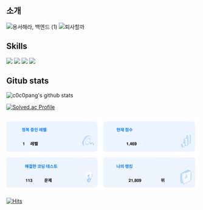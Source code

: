## 소개
![용서해라, 백엔드  (1)](https://github.com/user-attachments/assets/947f7de0-85eb-4e47-a2d3-5a925bbe052d)
![퇴사할까](https://github.com/user-attachments/assets/02d5a141-ffb4-4fbb-ae29-8c6f4b9f4209)


## Skills
<img src="https://img.shields.io/badge/Js-F7DF1E?style=for-the-badge&logo=JS&logoColor=black"> <img src="https://img.shields.io/badge/Ts-25378A?style=for-the-badge&logo=JS&logoColor=black"> <img src="https://img.shields.io/badge/React-9DD3FA?style=for-the-badge&logo=JS&logoColor=black">  <img src="https://img.shields.io/badge/NEXT-000000?style=for-the-badge&logo=JS&logoColor=black"> 
## Gitub stats
![c0c0pang's github stats](https://github-readme-stats.vercel.app/api?username=c0c0pang&show_icons=true)

[![Solved.ac Profile](http://mazassumnida.wtf/api/v2/generate_badge?boj=coc178)](https://solved.ac/coc178/)

[![](https://github.com/c0c0pang/github-programmers-rank/blob/master/lib/result.svg)](https://github.com/libtv/github-programmers-rank)

[![Hits](https://hits.seeyoufarm.com/api/count/incr/badge.svg?url=https%3A%2F%2Fgithub.com%2Fc0c0pang%2Fhit-counter&count_bg=%2379C83D&title_bg=%23555555&icon=&icon_color=%23E7E7E7&title=hits&edge_flat=false)](https://hits.seeyoufarm.com)

<!--
**c0c0pang/c0c0pang** is a ✨ _special_ ✨ repository because its `README.md` (this file) appears on your GitHub profile.

Here are some ideas to get you started:

- 🔭 I’m currently working on ...
- 🌱 I’m currently learning ...
- 👯 I’m looking to collaborate on ...
- 🤔 I’m looking for help with ...
- 💬 Ask me about ...
- 📫 How to reach me: ...
- 😄 Pronouns: ...
- ⚡ Fun fact: ...
-->
